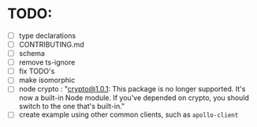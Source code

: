 # TODO:

- [ ] type declarations
- [ ] CONTRIBUTING.md
- [ ] schema
- [ ] remove ts-ignore
- [ ] fix TODO's
- [ ] make isomorphic
- [ ] node crypto : "crypto@1.0.1: This package is no longer supported. It's now
      a built-in Node module. If you've depended on crypto, you should switch to
      the one that's built-in."
- [ ] create example using other common clients, such as `apollo-client`
